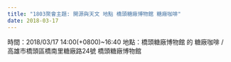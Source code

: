 ```yaml
---
title: "1803聚會主題: 開源與天文 地點 橋頭糖廠博物館 糖廠咖啡"
date: 2018-03-17
---
```


時間：2018/03/17 14:00(+0800)~16:40
地點：橋頭糖廠博物館 的 糖廠咖啡 / 高雄市橋頭區橋南里糖廠路24號 橋頭糖廠博物館
